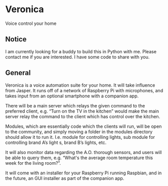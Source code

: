 # Veronica
Voice control your home

## Notice
I am currently looking for a buddy to build this in Python with me. Please contact me if you are interested. I have some code to share with you.

## General
Veronica is a voice automation suite for your home.
It will take influence from Jasper.
It runs off of a network of Raspberry Pi with microphones, and takes input from an optional smartphone with a companion app.

There will be a main server which relays the given command to the preferred client, e.g. “Turn on the TV in the kitchen” would make the main server relay the command to the client which has control over the kitchen.

Modules, which are essentially code which the clients will run, will be open to the community, and simply moving a folder in the modules directory should allow it to run it. I.e. module for controlling lights, sub module for controlling brand A’s light s, brand B’s lights, etc.

It will also monitor data regarding the A.O. thorough sensors, and users will be able to query them, e.g. “What's the average room temperature this week for the living room?”.

It will come with an installer for your Raspberry Pi running Raspbian, and in the future, an GUI installer as part of the companion app.
